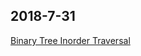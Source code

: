 ## 2018-7-31  
[Binary Tree Inorder Traversal](https://leetcode.com/problems/binary-tree-inorder-traversal/description/)